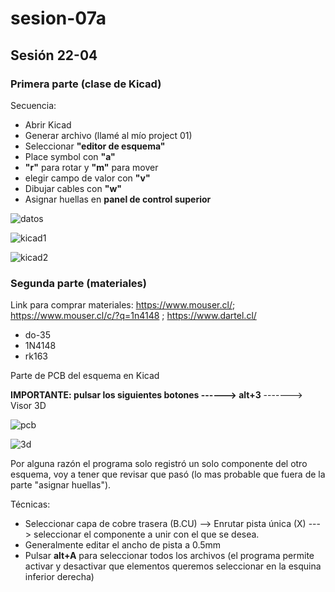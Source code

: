 # sesion-07a

## Sesión 22-04

### Primera parte (clase de Kicad)

Secuencia:

- Abrir Kicad
- Generar archivo (llamé al mío project 01)
- Seleccionar **"editor de esquema"**
- Place symbol con **"a"**
- **"r"** para rotar y **"m"** para mover
- elegir campo de valor con **"v"**
- Dibujar cables con **"w"**
- Asignar huellas en **panel de control superior**

![datos](https://github.com/duckusu/dis8644-2025-1/blob/main/23-duckusu/sesion-07a/archivos/datos.jpg)

![kicad1](https://github.com/duckusu/dis8644-2025-1/blob/main/23-duckusu/sesion-07a/archivos/kicad1.png)

![kicad2](https://github.com/duckusu/dis8644-2025-1/blob/main/23-duckusu/sesion-07a/archivos/kicad2.png)

###

### Segunda parte (materiales)

Link para comprar materiales: <https://www.mouser.cl/>; <https://www.mouser.cl/c/?q=1n4148> ; <https://www.dartel.cl/>

- do-35
- 1N4148
- rk163

Parte de PCB del esquema en Kicad

**IMPORTANTE: pulsar los siguientes botones ------> alt+3** -------> Visor 3D

![pcb](https://github.com/duckusu/dis8644-2025-1/blob/main/23-duckusu/sesion-07a/archivos/pcb.png)

![3d](https://github.com/duckusu/dis8644-2025-1/blob/main/23-duckusu/sesion-07a/archivos/3d.png)

Por alguna razón el programa solo registró un solo componente del otro esquema, voy a tener que revisar que pasó (lo mas probable que fuera de la parte "asignar huellas").

Técnicas:

- Seleccionar capa de cobre trasera (B.CU) --> Enrutar pista única (X) ---> seleccionar el componente a unir con el que se desea.
- Generalmente editar el ancho de pista a 0.5mm
- Pulsar **alt+A** para seleccionar todos los archivos (el programa permite activar y desactivar que  elementos queremos seleccionar en la esquina inferior derecha)
